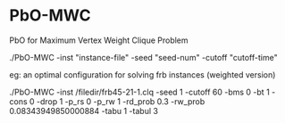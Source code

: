 # PbO-MWC
PbO for Maximum Vertex Weight Clique Problem

./PbO-MWC -inst "instance-file" -seed "seed-num" -cutoff "cutoff-time"
  
eg:  an optimal configuration for solving frb instances (weighted version)

./PbO-MWC -inst /filedir/frb45-21-1.clq -seed 1 -cutoff 60 -bms 0 -bt 1 -cons 0 -drop 1 -p_rs 0 -p_rw 1 -rd_prob 0.3 -rw_prob 0.08343949850000884 -tabu 1 -tabul 3
